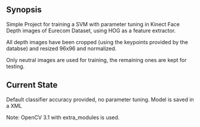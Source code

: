 ## Synopsis

Simple Project for training a SVM with parameter tuning in Kinect Face Depth images of Eurecom Dataset, using HOG as a feature extractor.

All depth images have been cropped (using the keypoints provided by the databse) and resized 96x96 and normalized. 

Only neutral images are used for training, the remaining ones are kept for testing. 

## Current State

Default classifier accuracy provided, no parameter tuning. Model is saved in a XML

Note: OpenCV 3.1 with extra_modules is used.



